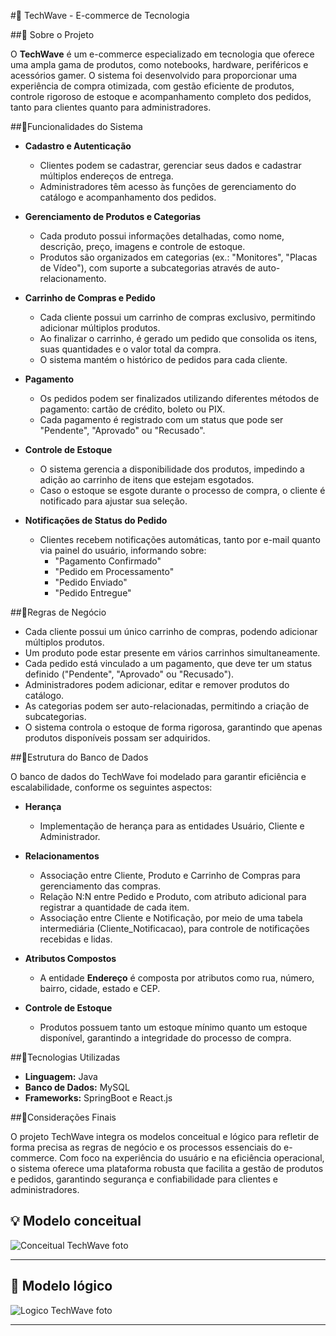#🛒 TechWave - E-commerce de Tecnologia

##📌 Sobre o Projeto

O **TechWave** é um e-commerce especializado em tecnologia que oferece uma ampla gama de produtos, como notebooks, hardware, periféricos e acessórios gamer. O sistema foi desenvolvido para proporcionar uma experiência de compra otimizada, com gestão eficiente de produtos, controle rigoroso de estoque e acompanhamento completo dos pedidos, tanto para clientes quanto para administradores.

##🔹Funcionalidades do Sistema

- **Cadastro e Autenticação**
  - Clientes podem se cadastrar, gerenciar seus dados e cadastrar múltiplos endereços de entrega.
  - Administradores têm acesso às funções de gerenciamento do catálogo e acompanhamento dos pedidos.

- **Gerenciamento de Produtos e Categorias**
  - Cada produto possui informações detalhadas, como nome, descrição, preço, imagens e controle de estoque.
  - Produtos são organizados em categorias (ex.: "Monitores", "Placas de Vídeo"), com suporte a subcategorias através de auto-relacionamento.

- **Carrinho de Compras e Pedido**
  - Cada cliente possui um carrinho de compras exclusivo, permitindo adicionar múltiplos produtos.
  - Ao finalizar o carrinho, é gerado um pedido que consolida os itens, suas quantidades e o valor total da compra.
  - O sistema mantém o histórico de pedidos para cada cliente.

- **Pagamento**
  - Os pedidos podem ser finalizados utilizando diferentes métodos de pagamento: cartão de crédito, boleto ou PIX.
  - Cada pagamento é registrado com um status que pode ser "Pendente", "Aprovado" ou "Recusado".

- **Controle de Estoque**
  - O sistema gerencia a disponibilidade dos produtos, impedindo a adição ao carrinho de itens que estejam esgotados.
  - Caso o estoque se esgote durante o processo de compra, o cliente é notificado para ajustar sua seleção.

- **Notificações de Status do Pedido**
  - Clientes recebem notificações automáticas, tanto por e-mail quanto via painel do usuário, informando sobre:
    - "Pagamento Confirmado"
    - "Pedido em Processamento"
    - "Pedido Enviado"
    - "Pedido Entregue"

##🔹Regras de Negócio

- Cada cliente possui um único carrinho de compras, podendo adicionar múltiplos produtos.
- Um produto pode estar presente em vários carrinhos simultaneamente.
- Cada pedido está vinculado a um pagamento, que deve ter um status definido ("Pendente", "Aprovado" ou "Recusado").
- Administradores podem adicionar, editar e remover produtos do catálogo.
- As categorias podem ser auto-relacionadas, permitindo a criação de subcategorias.
- O sistema controla o estoque de forma rigorosa, garantindo que apenas produtos disponíveis possam ser adquiridos.

##🔹Estrutura do Banco de Dados

O banco de dados do TechWave foi modelado para garantir eficiência e escalabilidade, conforme os seguintes aspectos:

- **Herança**
  - Implementação de herança para as entidades Usuário, Cliente e Administrador.

- **Relacionamentos**
  - Associação entre Cliente, Produto e Carrinho de Compras para gerenciamento das compras.
  - Relação N:N entre Pedido e Produto, com atributo adicional para registrar a quantidade de cada item.
  - Associação entre Cliente e Notificação, por meio de uma tabela intermediária (Cliente_Notificacao), para controle de notificações recebidas e lidas.

- **Atributos Compostos**
  - A entidade **Endereço** é composta por atributos como rua, número, bairro, cidade, estado e CEP.

- **Controle de Estoque**
  - Produtos possuem tanto um estoque mínimo quanto um estoque disponível, garantindo a integridade do processo de compra.

##🔹Tecnologias Utilizadas

- **Linguagem:** Java
- **Banco de Dados:** MySQL
- **Frameworks:** SpringBoot e React.js

##🔹Considerações Finais

O projeto TechWave integra os modelos conceitual e lógico para refletir de forma precisa as regras de negócio e os processos essenciais do e-commerce. Com foco na experiência do usuário e na eficiência operacional, o sistema oferece uma plataforma robusta que facilita a gestão de produtos e pedidos, garantindo segurança e confiabilidade para clientes e administradores.

##  💡 Modelo conceitual

![Conceitual TechWave foto](https://github.com/user-attachments/assets/061bb944-12ae-4233-9d61-40240b5468e2)

---

## 🧠 Modelo lógico

![Logico TechWave foto](https://github.com/user-attachments/assets/b8cd6a4b-fc68-4526-af67-77c39c7bade1)

---
